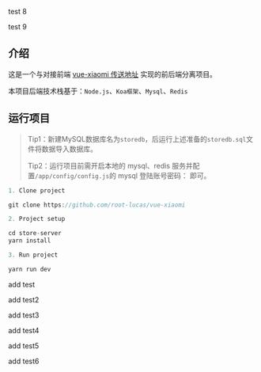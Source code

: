 test 8

test 9

## 介绍

这是一个与对接前端 [vue-xiaomi 传送地址](https://github.com/root-lucas/vue-xiaomi) 实现的前后端分离项目。

本项目后端技术栈基于：`Node.js`、`Koa框架`、`Mysql`、`Redis`

## 运行项目

> Tip1：新建MySQL数据库名为`storedb`，后运行上述准备的`storedb.sql`文件将数据导入数据库。
>
> Tip2：运行项目前需开启本地的 mysql、redis 服务并配置`/app/config/config.js`的 mysql 登陆账号密码： 即可。

```js
1. Clone project

git clone https://github.com/root-lucas/vue-xiaomi

2. Project setup

cd store-server
yarn install

3. Run project

yarn run dev

```

add test

add test2

add test3

add test4

add test5

add test6